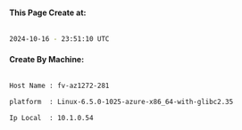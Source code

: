 
   
#### This Page Create at:

```bash

2024-10-16 - 23:51:10 UTC

```

#### Create By Machine:

```bash

Host Name : fv-az1272-281

platform  : Linux-6.5.0-1025-azure-x86_64-with-glibc2.35

Ip Local  : 10.1.0.54

```

